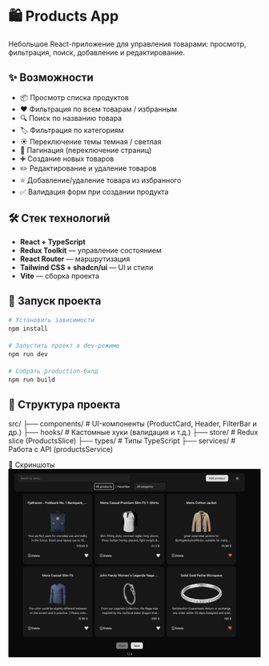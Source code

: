 # 🛍️ Products App

Небольшое React-приложение для управления товарами: просмотр, фильтрация, поиск, добавление и редактирование.

## ✨ Возможности

- 📦 Просмотр списка продуктов
- ❤️ Фильтрация по всем товарам / избранным
- 🔍 Поиск по названию товара
- 🏷️ Фильтрация по категориям
- ☀️ Переключение темы темная / светлая
- 📑 Пагинация (переключение страниц)
- ➕ Создание новых товаров
- ✏️ Редактирование и удаление товаров
- ⭐ Добавление/удаление товара из избранного
- ✅ Валидация форм при создании продукта

## 🛠️ Стек технологий

- **React + TypeScript**
- **Redux Toolkit** — управление состоянием
- **React Router** — маршрутизация
- **Tailwind CSS + shadcn/ui** — UI и стили
- **Vite** — сборка проекта

## 🚀 Запуск проекта

```bash
# Установить зависимости
npm install

# Запустить проект в dev-режиме
npm run dev

# Собрать production-билд
npm run build
```

## 📂 Структура проекта

src/
├── components/ # UI-компоненты (ProductCard, Header, FilterBar и др.)
├── hooks/ # Кастомные хуки (валидация и т.д.)
├── store/ # Redux slice (ProductsSlice)
├── types/ # Типы TypeScript
├── services/ # Работа с API (productsService)

📸 Скриншоты
![Главная страница](public/screenshot.png)
